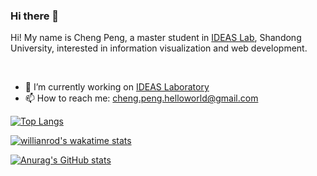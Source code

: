 ### Hi there 👋

Hi! My name is Cheng Peng, a master student in [IDEAS Lab](https://ideaslab.wang/), Shandong University, interested in information visualization and web development.

<br/>

- 🔭 I’m currently working on  [IDEAS Laboratory](https://github.com/Ideas-Laboratory)
- 📫 How to reach me: cheng.peng.helloworld@gmail.com

[![Top Langs](https://github-readme-stats.vercel.app/api/top-langs/?username=viruspc&theme=blueberry)](https://github.com/anuraghazra/github-readme-stats)

[![willianrod's wakatime stats](https://github-readme-stats.vercel.app/api/wakatime?username=willianrod)](https://github.com/anuraghazra/github-readme-stats)

[![Anurag's GitHub stats](https://github-readme-stats.vercel.app/api?username=viruspc&theme=cobalt&count_private=true&hide=matlab)](https://github.com/anuraghazra/github-readme-stats)

<!--
**VirusPC/VirusPC** is a ✨ _special_ ✨ repository because its `README.md` (this file) appears on your GitHub profile.

Here are some ideas to get you started:

- 🔭 I’m currently working on ...
- 🌱 I’m currently learning ...
- 👯 I’m looking to collaborate on ...
- 🤔 I’m looking for help with ...
- 💬 Ask me about ...
- 📫 How to reach me: ...
- 😄 Pronouns: ...
- ⚡ Fun fact: ...
-->
